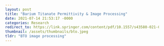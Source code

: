 ```yaml
---
layout: post
title: "Barium Titanate Permittivity & Image Processing"
date: 2021-07-14 21:53:17 -0000
categories: Research
redirect_to: https://link.springer.com/content/pdf/10.1557/s43580-021-00095-0.pdf
thumbnail: /assets/thumbnails/bto.jpeg
tldr: "BTO image processing"
---
```

